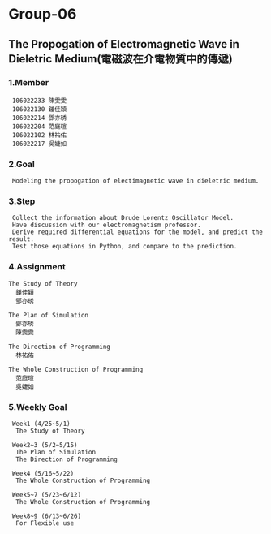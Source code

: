 # Group-06

## The Propogation of Electromagnetic Wave in Dieletric Medium(電磁波在介電物質中的傳遞) 

### 1.Member
     106022233 陳雯雯
     106022130 鍾佳穎
     106022214 鄧亦琇
     106022204 范庭瑄
     106022102 林祐佑
     106022217 吳婕如 

### 2.Goal
     Modeling the propogation of electimagnetic wave in dieletric medium.

### 3.Step
     Collect the information about Drude Lorentz Oscillator Model.
     Have discussion with our electromagnetism professor.
     Derive required differential equations for the model, and predict the result.
     Test those equations in Python, and compare to the prediction.
### 4.Assignment

    The Study of Theory
      鍾佳穎
      鄧亦琇

    The Plan of Simulation
      鄧亦琇
      陳雯雯

    The Direction of Programming
      林祐佑

    The Whole Construction of Programming
      范庭瑄
      吳婕如
### 5.Weekly Goal

     Week1 (4/25~5/1)
      The Study of Theory

     Week2~3 (5/2~5/15)
      The Plan of Simulation
      The Direction of Programming

     Week4 (5/16~5/22)
      The Whole Construction of Programming

     Week5~7 (5/23~6/12)
      The Whole Construction of Programming

     Week8~9 (6/13~6/26) 
      For Flexible use
